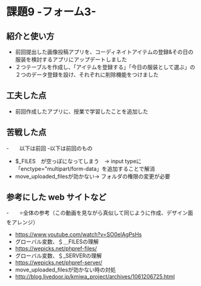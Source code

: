 # 課題9 -フォーム3-

## 紹介と使い方
  - 前回提出した画像投稿アプリを、コーディネイトアイテムの登録&その日の服装を検討するアプリにアップデートしました
  - ２つテーブルを作成し、「アイテムを登録する」「今日の服装として選ぶ」の２つのデータ登録を設け、それぞれに削除機能をつけました

## 工夫した点
  - 前回作成したアプリに、授業で学習したことを追加した

## 苦戦した点
  -　　以下は前回
  -以下は前回のもの
  - $_FILES　が空っぽになってしまう　→ input typeに「enctype="multipart/form-data」を追加することで解消
  - move_uploaded_filesが効かない→ フォルダの権限の変更が必要

## 参考にした web サイトなど
  -　　⭐️全体の参考（この動画を見ながら真似して同じように作成、デザイン面をアレンジ）
  - https://www.youtube.com/watch?v=SO0elAgPsHs
  - グローバル変数、＄＿FILESの理解
  - https://wepicks.net/phpref-files/
  - グローバル変数、＄_SERVERの理解
  - https://wepicks.net/phpref-server/
  - move_uploaded_filesが効かない時の対処
  - http://blog.livedoor.jp/kmiwa_project/archives/1061206725.html
